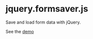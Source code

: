 jquery.formsaver.js
===================

Save and load form data with jQuery.

See the [demo](http://codepen.io/b1nary/pen/XJWaYE)

